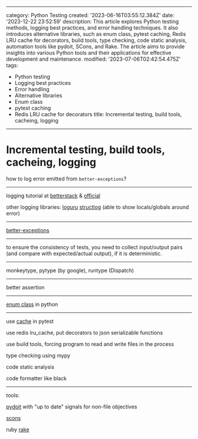 ------
category: Python Testing
created: '2023-06-16T03:55:12.384Z'
date: '2023-12-22 23:52:59'
description: This article explores Python testing methods, logging best practices,
  and error handling techniques. It also introduces alternative libraries, such as
  enum class, pytest caching, Redis LRU cache for decorators, build tools, type checking,
  code static analysis, automation tools like pydoit, SCons, and Rake. The article
  aims to provide insights into various Python tools and their applications for effective
  development and maintenance.
modified: '2023-07-06T02:42:54.475Z'
tags:
- Python testing
- Logging best practices
- Error handling
- Alternative libraries
- Enum class
- pytest caching
- Redis LRU cache for decorators
title: Incremental testing, build tools, cacheing, logging
------

# Incremental testing, build tools, cacheing, logging

how to log error emitted from `better-exceptions`?

----

logging tutorial at [betterstack](https://betterstack.com/community/guides/logging/python/python-logging-best-practices/) & [official](https://docs.python.org/3/howto/logging.html)

other logging libraries: [loguru](https://betterstack.com/community/guides/logging/loguru/) [structlog](https://www.structlog.org/en/stable/) (able to show locals/globals around error)

----

[better-exceptions](https://github.com/qix-/better-exceptions)

----

to ensure the consistency of tests, you need to collect input/output pairs (and compare with expected/actual output), if it is deterministic.

----

monkeytype, pytype (by google), runtype (Dispatch)

----

better assertion

----

[enum class](https://docs.python.org/3/howto/enum.html#enum-class-differences) in python

----

use [cache](https://docs.pytest.org/en/6.2.x/cache.html) in pytest

use redis lru_cache, put decorators to json serializable functions

use build tools, forcing program to read and write files in the process

type checking using mypy

code static analysis

code formatter like black

----

tools:

[pydoit](https://pydoit.org/dependencies.html) with "up to date" signals for non-file objectives

[scons](https://scons.org/doc/production/HTML/scons-user.html#idp105549032593992)

ruby [rake](https://graceful.dev/courses/the-freebies/modules/rake-and-project-automation/topic/episode-131-rake-rules/)

